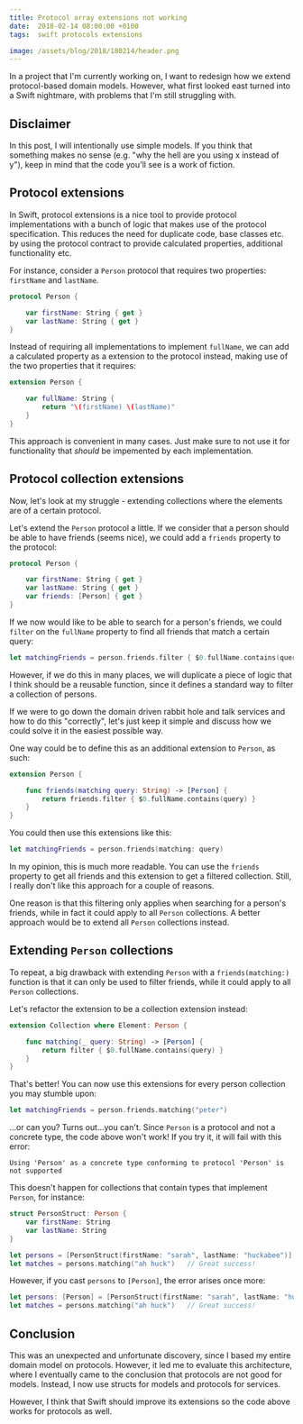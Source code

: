 ```yaml
---
title: Protocol array extensions not working
date:  2018-02-14 08:00:00 +0100
tags:  swift protocols extensions

image: /assets/blog/2018/180214/header.png
---
```


In a project that I'm currently working on, I want to redesign how we extend 
protocol-based domain models. However, what first looked east turned into a Swift
nightmare, with problems that I'm still struggling with.


## Disclaimer

In this post, I will intentionally use simple models. If you think that something
makes no sense (e.g. "why the hell are you using x instead of y"), keep in mind
that the code you'll see is a work of fiction.


## Protocol extensions

In Swift, protocol extensions is a nice tool to provide protocol implementations
with a bunch of logic that makes use of the protocol specification. This reduces
the need for duplicate code, base classes etc. by using the protocol contract to
provide calculated properties, additional functionality etc.

For instance, consider a `Person` protocol that requires two properties: `firstName`
and `lastName`. 

```swift
protocol Person {

    var firstName: String { get }
    var lastName: String { get }
}
```

Instead of requiring all implementations to implement `fullName`, we can add a
calculated property as a extension to the protocol instead, making use of the two
properties that it requires:

```swift
extension Person {

    var fullName: String {
        return "\(firstName) \(lastName)"
    }
}
```

This approach is convenient in many cases. Just make sure to not use it for
functionality that *should* be impemented by each implementation.


## Protocol collection extensions

Now, let's look at my struggle - extending collections where the elements are of
a certain protocol.

Let's extend the `Person` protocol a little. If we consider that a person should
be able to have friends (seems nice), we could add a `friends` property to the
protocol:

```swift
protocol Person {

    var firstName: String { get }
    var lastName: String { get }
    var friends: [Person] { get }
}
```

If we now would like to be able to search for a person's friends, we could
`filter` on the `fullName` property to find all friends that match a certain query:

```swift
let matchingFriends = person.friends.filter { $0.fullName.contains(query) }
```

However, if we do this in many places, we will duplicate a piece of logic that I
think should be a reusable function, since it defines a standard way to filter a
collection of persons.

If we were to go down the domain driven rabbit hole and talk services and how to
do this "correctly", let's just keep it simple and discuss how we could solve it
in the easiest possible way. 

One way could be to define this as an additional extension to `Person`, as such:

```swift
extension Person {

    func friends(matching query: String) -> [Person] {
        return friends.filter { $0.fullName.contains(query) }
    }
}
```

You could then use this extensions like this:

```swift
let matchingFriends = person.friends(matching: query)
```

In my opinion, this is much more readable. You can use the `friends` property to
get all friends and this extension to get a filtered collection. Still, I really
don't like this approach for a couple of reasons. 

One reason is that this filtering only applies when searching for a person's 
friends, while in fact it could apply to all `Person` collections. A better approach
would be to extend all `Person` collections instead.


## Extending `Person` collections

To repeat, a big drawback with extending `Person` with a `friends(matching:)` 
function is that it can only be used to filter friends, while it could apply to
all `Person` collections.

Let's refactor the extension to be a collection extension instead:

```swift
extension Collection where Element: Person {

    func matching(_ query: String) -> [Person] {
        return filter { $0.fullName.contains(query) }
    }
}
```

That's better! You can now use this extensions for every person collection you may
stumble upon:

```swift
let matchingFriends = person.friends.matching("peter")
```

...or can you? Turns out...you can't. Since `Person` is a protocol and not a concrete 
type, the code above won't work! If you try it, it will fail with this error:

```
Using 'Person' as a concrete type conforming to protocol 'Person' is not supported
```

This doesn't happen for collections that contain types that implement `Person`, for
instance:

```swift
struct PersonStruct: Person {
    var firstName: String
    var lastName: String
}

let persons = [PersonStruct(firstName: "sarah", lastName: "huckabee")]
let matches = persons.matching("ah huck")   // Great success!
```

However, if you cast `persons` to `[Person]`, the error arises once more:

```swift
let persons: [Person] = [PersonStruct(firstName: "sarah", lastName: "huckabee")]
let matches = persons.matching("ah huck")   // Great success!
```


## Conclusion

This was an unexpected and unfortunate discovery, since I based my entire domain
model on protocols. However, it led me to evaluate this architecture, where I
eventually came to the conclusion that protocols are not good for models. Instead,
I now use structs for models and protocols for services.

However, I think that Swift should improve its extensions so the code above works
for protocols as well.